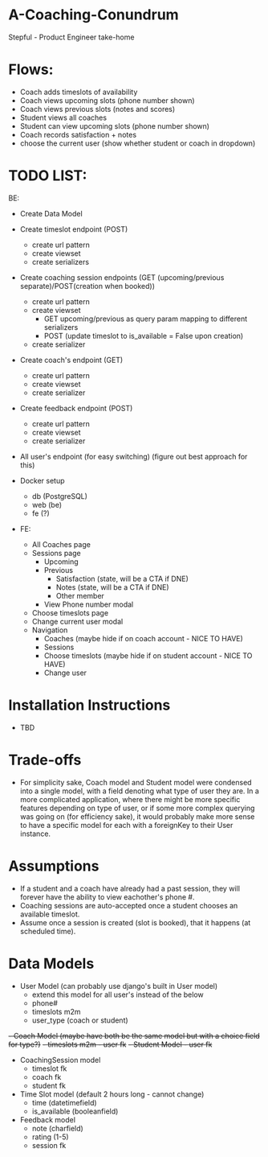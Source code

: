 # A-Coaching-Conundrum
Stepful - Product Engineer take-home 

# Flows:
- Coach adds timeslots of availability
- Coach views upcoming slots (phone number shown)
- Coach views previous slots (notes and scores)
- Student views all coaches
- Student can view upcoming slots (phone number shown)
- Coach records satisfaction + notes
- choose the current user (show whether student or coach in dropdown)


# TODO LIST: 
BE:
- Create Data Model
- Create timeslot endpoint (POST)
    - create url pattern
    - create viewset
    - create serializers
- Create coaching session endpoints (GET (upcoming/previous separate)/POST(creation when booked))
    - create url pattern
    - create viewset
        - GET upcoming/previous as query param mapping to different serializers
        - POST (update timeslot to is_available = False upon creation)
    - create serializer
- Create coach's endpoint (GET)
    - create url pattern
    - create viewset
    - create serializer
- Create feedback endpoint (POST)
    - create url pattern
    - create viewset
    - create serializer 
- All user's endpoint (for easy switching) (figure out best approach for this)

- Docker setup 
    - db (PostgreSQL)
    - web (be)
    - fe (?)

- FE: 
    - All Coaches page
    - Sessions page 
        - Upcoming 
        - Previous
            - Satisfaction (state, will be a CTA if DNE)
            - Notes (state, will be a CTA if DNE)
            - Other member
        - View Phone number modal
    - Choose timeslots page
    - Change current user modal 
    - Navigation
        - Coaches (maybe hide if on coach account - NICE TO HAVE)
        - Sessions
        - Choose timeslots (maybe hide if on student account - NICE TO HAVE)
        - Change user
        

# Installation Instructions
- TBD

# Trade-offs
- For simplicity sake, Coach model and Student model were condensed into a single model, with a field denoting what type of user they are.  In a more complicated application, where there might be more specific features depending on type of user, or if some more complex querying was going on (for efficiency sake), it would probably make more sense to have a specific model for each with a foreignKey to their User instance. 

# Assumptions
- If a student and a coach have already had a past session, they will forever have the ability to view eachother's phone #.
- Coaching sessions are auto-accepted once a student chooses an available timeslot.
- Assume once a session is created (slot is booked), that it happens (at scheduled time).  

# Data Models
- User Model (can probably use django's built in User model)
    - extend this model for all user's instead of the below
    - phone#
    - timeslots m2m
    - user_type (coach or student)
    
~~- Coach Model (maybe have both be the same model but with a choice field for type?)~~
    ~~- timeslots m2m
    - user fk~~
~~- Student Model
    - user fk~~

- CoachingSession model
    - timeslot fk
    - coach fk
    - student fk 
- Time Slot model (default 2 hours long - cannot change)
    - time (datetimefield)
    - is_available (booleanfield)
- Feedback model
    - note (charfield)
    - rating (1-5)
    - session fk
